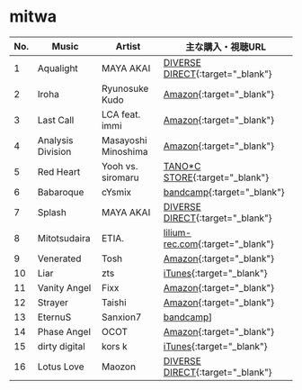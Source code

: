 # mitwa

| No. | Music  | Artist | 主な購入・視聴URL |
| ------ | ------ | ------ | ------ |
|1| Aqualight | MAYA AKAI | [DIVERSE DIRECT](http://diverse.jp/dvsp-0217/){:target="_blank"} |
|2| Iroha | Ryunosuke Kudo | [Amazon](https://www.amazon.co.jp/dp/B01MU7Y8D3){:target="_blank"} |
|3| Last Call | LCA feat. immi | [Amazon](https://www.amazon.co.jp/dp/B01K5RZI7M/){:target="_blank"} |
|4| Analysis Division | Masayoshi Minoshima| [Amazon](https://www.amazon.co.jp/dp/B00M69J19O){:target="_blank"} |
|5| Red Heart | Yooh vs. siromaru | [TANO\*C STORE](https://www.tanocstore.net/shopdetail/000000000837/){:target="_blank"} |
|6| Babaroque | cYsmix | [bandcamp](https://cysmix.bandcamp.com/album/oracle){:target="_blank"} |
|7| Splash |MAYA AKAI| [DIVERSE DIRECT](http://diverse.jp/dvsp-0217/){:target="_blank"} |
|8| Mitotsudaira | ETIA. | [lilium-rec.com](https://lilium-rec.com/archives/release/mitotsudaira-ep){:target="_blank"} |
|9| Venerated | Tosh | [Amazon](https://www.amazon.co.jp/dp/B01MU7Y8D3){:target="_blank"} |
|10| Liar | zts | [iTunes](https://music.apple.com/jp/album/djmax-respect-vol-2-original-soundtrack/1379810355/){:target="_blank"} |
|11| Vanity Angel | Fixx | [Amazon](https://www.amazon.co.jp/dp/B00007M8PU/){:target="_blank"} |
|12| Strayer | Taishi | [Amazon](https://www.amazon.co.jp/dp/B01MU7Y8D3){:target="_blank"} |
|13| EternuS | Sanxion7 | [bandcamp](https://sanxion7.com/track/eternus)]|
|14| Phase Angel | OCOT | [Amazon](https://www.amazon.co.jp/dp/B01MU7Y8D3){:target="_blank"} |
|15| dirty digital | kors k | [iTunes](https://music.apple.com/jp/album/ways-for-libereation/360933415){:target="_blank"} |
|16| Lotus Love | Maozon | [DIVERSE DIRECT](Thttps://diverse.direct/diverse-system/dvsp-0210/){:target="_blank"} |
